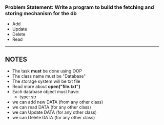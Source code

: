 ### Problem Statement: Write a program to build the fetching and storing mechanism for the db

- Add
- Update
- Delete
- Read

----
## NOTES
- The task **must** be done using OOP
- The class name must be "Database"
- The storage system will be txt file 
- Read more about **open("file.txt")**
- Each database object must have:
  - type: str
- we can add new DATA (from any other class)
- we can read DATA (for any other class)
- we can Update DATA (for any other class)
- we can Delete DATA (for any other class)

